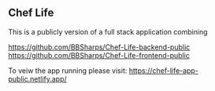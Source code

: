 ## Chef Life
This is a publicly version of a full stack application 
combining 

https://github.com/BBSharps/Chef-Life-backend-public
https://github.com/BBSharps/Chef-Life-frontend-public


To veiw the app running please visit:
https://chef-life-app-public.netlify.app/
